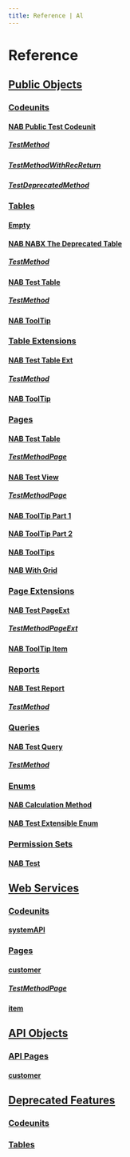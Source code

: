 ```yaml
---
title: Reference | Al
---
```

# Reference

## [Public Objects](docs/public-objects.md)
### [Codeunits](docs/codeunits.md)
#### [NAB Public Test Codeunit](docs/codeunit-nab-public-test-codeunit/index.md)
##### [TestMethod](docs/codeunit-nab-public-test-codeunit/test-method.md)
##### [TestMethodWithRecReturn](docs/codeunit-nab-public-test-codeunit/test-method-with-rec-return.md)
##### [TestDeprecatedMethod](docs/codeunit-nab-public-test-codeunit/test-deprecated-method.md)
### [Tables](docs/tables.md)
#### [Empty](docs/table-empty/index.md)
#### [NAB NABX The Deprecated Table](docs/table-nab-nabx-the-deprecated-table/index.md)
##### [TestMethod](docs/table-nab-nabx-the-deprecated-table/test-method.md)
#### [NAB Test Table](docs/table-nab-test-table/index.md)
##### [TestMethod](docs/table-nab-test-table/test-method.md)
#### [NAB ToolTip](docs/table-nab-tool-tip/index.md)
### [Table Extensions](docs/table-extensions.md)
#### [NAB Test Table Ext](docs/tableextension-nab-test-table-ext/index.md)
##### [TestMethod](docs/tableextension-nab-test-table-ext/test-method.md)
#### [NAB ToolTip](docs/tableextension-nab-tool-tip/index.md)
### [Pages](docs/pages.md)
#### [NAB Test Table](docs/page-nab-test-table/index.md)
##### [TestMethodPage](docs/page-nab-test-table/test-method-page.md)
#### [NAB Test View](docs/page-nab-test-view/index.md)
##### [TestMethodPage](docs/page-nab-test-view/test-method-page.md)
#### [NAB ToolTip Part 1](docs/page-nab-tool-tip-part-1/index.md)
#### [NAB ToolTip Part 2](docs/page-nab-tool-tip-part-2/index.md)
#### [NAB ToolTips](docs/page-nab-tool-tips/index.md)
#### [NAB With Grid](docs/page-nab-with-grid/index.md)
### [Page Extensions](docs/page-extensions.md)
#### [NAB Test PageExt](docs/pageextension-nab-test-page-ext/index.md)
##### [TestMethodPageExt](docs/pageextension-nab-test-page-ext/test-method-page-ext.md)
#### [NAB ToolTip Item](docs/pageextension-nab-tool-tip-item/index.md)
### [Reports](docs/reports.md)
#### [NAB Test Report](docs/report-nab-test-report/index.md)
##### [TestMethod](docs/report-nab-test-report/test-method.md)
### [Queries](docs/queries.md)
#### [NAB Test Query](docs/query-nab-test-query/index.md)
##### [TestMethod](docs/query-nab-test-query/test-method.md)
### [Enums](docs/enums.md)
#### [NAB Calculation Method](docs/enum-nab-calculation-method/index.md)
#### [NAB Test Extensible Enum](docs/enum-nab-test-extensible-enum/index.md)
### [Permission Sets](docs/permission-sets.md)
#### [NAB Test](docs/permissionset-nab-test/index.md)
## [Web Services](docs/web-services.md)
### [Codeunits](docs/ws-codeunits.md)
#### [systemAPI](docs/ws-codeunit-nab-test-codeunit/index.md)
### [Pages](docs/ws-pages.md)
#### [customer](docs/ws-page-nab-test-table/index.md)
##### [TestMethodPage](docs/ws-page-nab-test-table/test-method-page.md)
#### [item](docs/ws-page-nab-tool-tips/index.md)
## [API Objects](docs/api-objects.md)
### [API Pages](docs/api-pages.md)
#### [customer](docs/api-page-test-customer-api/index.md)
## [Deprecated Features](docs/deprecated-features.md)
### [Codeunits](docs/deprecated-codeunits.md)
### [Tables](docs/deprecated-tables.md)
